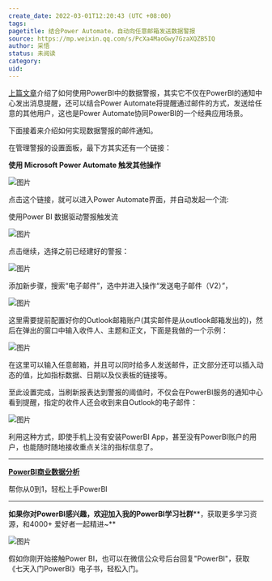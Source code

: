 ```yaml
---
create_date: 2022-03-01T12:20:43 (UTC +08:00)
tags: 
pagetitle: 结合Power Automate，自动向任意邮箱发送数据警报
source: https://mp.weixin.qq.com/s/PcXa4MaoGwy7GzaXQZB5IQ
author: 采悟
status: 未阅读
category: 
uid: 
---
```


[上篇文章](http://mp.weixin.qq.com/s?__biz=MzA4MzQwMjY4MA==&mid=2484079277&idx=1&sn=b2b99267df32b25d6bc79dac3917b4a9&chksm=8e13a07ab964296cf449b073139e7c09635c659c24f0327a03098a67c71d046b657c9948081e&scene=21#wechat_redirect)介绍了如何使用PowerBI中的数据警报，其实它不仅在PowerBI的通知中心发出消息提醒，还可以结合Power Automate将提醒通过邮件的方式，发送给任意的其他用户，这也是Power Automate协同PowerBI的一个经典应用场景。

下面接着来介绍如何实现数据警报的邮件通知。  

在管理警报的设置面板，最下方其实还有一个链接：

**使用 Microsoft Power Automate 触发其他操作**

![图片](https://mmbiz.qpic.cn/mmbiz_jpg/aHEbZtANQJPaNYiciarZZBBZNdXTJOKfA7edF2j3Vic6mLYdlYolpaY3fO5Iw8ibBwVic4odzhuBZib8Fzo834Kke2KQ/640?wx_fmt=jpeg&wxfrom=5&wx_lazy=1&wx_co=1)

点击这个链接，就可以进入Power Automate界面，并自动发起一个流:

使用Power BI 数据驱动警报触发流

![图片](https://mmbiz.qpic.cn/mmbiz_jpg/aHEbZtANQJPaNYiciarZZBBZNdXTJOKfA7HIVeIK8BWhJd5SsrJbVqfSXTLGwiagPr5JysibUT6Ten8AXnfxb0HXHw/640?wx_fmt=jpeg&wxfrom=5&wx_lazy=1&wx_co=1)

点击继续，选择之前已经建好的警报：  

![图片](https://mmbiz.qpic.cn/mmbiz_jpg/aHEbZtANQJPaNYiciarZZBBZNdXTJOKfA7lrNXOQmib7ZdKia6I594PqrXUNGIo8ZGFAA0hocUZItkofW5iaaia9FwIQ/640?wx_fmt=jpeg&wxfrom=5&wx_lazy=1&wx_co=1)

添加新步骤，搜索“电子邮件”，选中并进入操作“发送电子邮件（V2）”，  

![图片](https://mmbiz.qpic.cn/mmbiz_jpg/aHEbZtANQJPaNYiciarZZBBZNdXTJOKfA7kFH3UqFe2FvrbXbYQm4TlxPMaBoBubLzbibcYympFv5O8iaNLPPpGtqw/640?wx_fmt=jpeg&wxfrom=5&wx_lazy=1&wx_co=1)

这里需要提前配置好你的Outlook邮箱账户(其实邮件是从outlook邮箱发出的)，然后在弹出的窗口中输入收件人、主题和正文，下面是我做的一个示例：

![图片](https://mmbiz.qpic.cn/mmbiz_jpg/aHEbZtANQJPaNYiciarZZBBZNdXTJOKfA71cS5PDKd8Gia7ALzb6CEEDxaGibKzV84tLB2zmMAcc2KalfEBu8Z48kw/640?wx_fmt=jpeg&wxfrom=5&wx_lazy=1&wx_co=1)

在这里可以输入任意邮箱，并且可以同时给多人发送邮件，正文部分还可以插入动态的值，比如指标数据、日期以及仪表板的链接等。

至此设置完成，当刷新报表达到警报的阈值时，不仅会在PowerBI服务的通知中心看到提醒，指定的收件人还会收到来自Outlook的电子邮件：  

![图片](https://mmbiz.qpic.cn/mmbiz_jpg/aHEbZtANQJPaNYiciarZZBBZNdXTJOKfA7dAAxxmiaYyBNlQgLoRK655lZXb0YqSmOBW4OZTSWqkXGquZsXO8DfPA/640?wx_fmt=jpeg&wxfrom=5&wx_lazy=1&wx_co=1)

利用这种方式，即使手机上没有安装PowerBI App，甚至没有PowerBI账户的用户，也能随时随地接收重点关注的指标信息了。  

___

[**PowerBI商业数据分析**](http://mp.weixin.qq.com/s?__biz=MzA4MzQwMjY4MA==&mid=2484074987&idx=1&sn=5cf4ba4b683ee9136bb7a26f6e9bcf01&chksm=8e0c533cb97bda2add48a4576b9c1e230249a5a4160dd93cd677a37ea21d26fc9cc26fc4cb1c&scene=21#wechat_redirect)

帮你从0到1，轻松上手PowerBI

___

**如果你对PowerBI感兴趣，欢迎加入我的PowerBI学习社群****，获取更多学习资源，和4000+ 爱好者一起精进~**  

![图片](https://mmbiz.qpic.cn/mmbiz_png/aHEbZtANQJMFLnwgdbghRHPLicKRaV70mVCZVq8Fhm46rkciaeOrLFJCv5f1omJxF8256YogHflkicEDM29aUMtaA/640?wx_fmt=png&wxfrom=5&wx_lazy=1&wx_co=1)

假如你刚开始接触Power BI，也可以在微信公众号后台回复"PowerBI"，获取《七天入门PowerBI》电子书，轻松入门。
